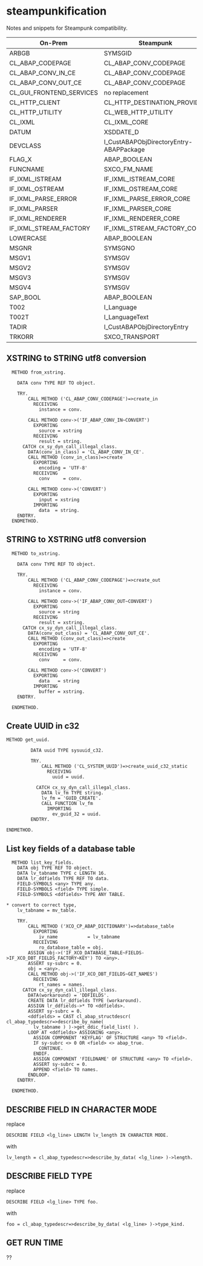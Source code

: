 # steampunkification
Notes and snippets for Steampunk compatibility.

| On-Prem  | Steampunk  |
|---|---|
| ARBGB | SYMSGID |
| CL_ABAP_CODEPAGE | CL_ABAP_CONV_CODEPAGE |
| CL_ABAP_CONV_IN_CE | CL_ABAP_CONV_CODEPAGE |
| CL_ABAP_CONV_OUT_CE | CL_ABAP_CONV_CODEPAGE |
| CL_GUI_FRONTEND_SERVICES | no replacement |
| CL_HTTP_CLIENT | CL_HTTP_DESTINATION_PROVIDER |
| CL_HTTP_UTILITY | CL_WEB_HTTP_UTILITY |
| CL_IXML | CL_IXML_CORE |
| DATUM | XSDDATE_D |
| DEVCLASS | I_CustABAPObjDirectoryEntry-ABAPPackage |
| FLAG_X | ABAP_BOOLEAN |
| FUNCNAME | SXCO_FM_NAME |
| IF_IXML_ISTREAM | IF_IXML_ISTREAM_CORE |
| IF_IXML_OSTREAM | IF_IXML_OSTREAM_CORE |
| IF_IXML_PARSE_ERROR | IF_IXML_PARSE_ERROR_CORE |
| IF_IXML_PARSER | IF_IXML_PARSER_CORE |
| IF_IXML_RENDERER | IF_IXML_RENDERER_CORE |
| IF_IXML_STREAM_FACTORY | IF_IXML_STREAM_FACTORY_CORE |
| LOWERCASE | ABAP_BOOLEAN |
| MSGNR | SYMSGNO |
| MSGV1 | SYMSGV |
| MSGV2 | SYMSGV |
| MSGV3 | SYMSGV |
| MSGV4 | SYMSGV |
| SAP_BOOL | ABAP_BOOLEAN |
| T002 | I_Language |
| T002T | I_LanguageText |
| TADIR | I_CustABAPObjDirectoryEntry	 |
| TRKORR | SXCO_TRANSPORT |

## XSTRING to STRING utf8 conversion

```abap
  METHOD from_xstring.

    DATA conv TYPE REF TO object.

    TRY.
        CALL METHOD ('CL_ABAP_CONV_CODEPAGE')=>create_in
          RECEIVING
            instance = conv.

        CALL METHOD conv->('IF_ABAP_CONV_IN~CONVERT')
          EXPORTING
            source = xstring
          RECEIVING
            result = string.
      CATCH cx_sy_dyn_call_illegal_class.
        DATA(conv_in_class) = 'CL_ABAP_CONV_IN_CE'.
        CALL METHOD (conv_in_class)=>create
          EXPORTING
            encoding = 'UTF-8'
          RECEIVING
            conv     = conv.

        CALL METHOD conv->('CONVERT')
          EXPORTING
            input = xstring
          IMPORTING
            data  = string.
    ENDTRY.
  ENDMETHOD.
```

## STRING to XSTRING utf8 conversion

```abap
  METHOD to_xstring.

    DATA conv TYPE REF TO object.

    TRY.
        CALL METHOD ('CL_ABAP_CONV_CODEPAGE')=>create_out
          RECEIVING
            instance = conv.

        CALL METHOD conv->('IF_ABAP_CONV_OUT~CONVERT')
          EXPORTING
            source = string
          RECEIVING
            result = xstring.
      CATCH cx_sy_dyn_call_illegal_class.
        DATA(conv_out_class) = 'CL_ABAP_CONV_OUT_CE'.
        CALL METHOD (conv_out_class)=>create
          EXPORTING
            encoding = 'UTF-8'
          RECEIVING
            conv     = conv.

        CALL METHOD conv->('CONVERT')
          EXPORTING
            data   = string
          IMPORTING
            buffer = xstring.
    ENDTRY.

  ENDMETHOD.
```
## Create UUID in c32

```abap
METHOD get_uuid.

         DATA uuid TYPE sysuuid_c32.

         TRY.
             CALL METHOD ('CL_SYSTEM_UUID')=>create_uuid_c32_static
               RECEIVING
                 uuid = uuid.

           CATCH cx_sy_dyn_call_illegal_class.
             DATA lv_fm TYPE string.
             lv_fm = 'GUID_CREATE'.
             CALL FUNCTION lv_fm
               IMPORTING
                 ev_guid_32 = uuid.
         ENDTRY.

ENDMETHOD.
```

## List key fields of a database table

```abap
  METHOD list_key_fields.
    DATA obj TYPE REF TO object.
    DATA lv_tabname TYPE c LENGTH 16.
    DATA lr_ddfields TYPE REF TO data.
    FIELD-SYMBOLS <any> TYPE any.
    FIELD-SYMBOLS <field> TYPE simple.
    FIELD-SYMBOLS <ddfields> TYPE ANY TABLE.

* convert to correct type,
    lv_tabname = mv_table.

    TRY.
        CALL METHOD ('XCO_CP_ABAP_DICTIONARY')=>database_table
          EXPORTING
            iv_name           = lv_tabname
          RECEIVING
            ro_database_table = obj.
        ASSIGN obj->('IF_XCO_DATABASE_TABLE~FIELDS->IF_XCO_DBT_FIELDS_FACTORY~KEY') TO <any>.
        ASSERT sy-subrc = 0.
        obj = <any>.
        CALL METHOD obj->('IF_XCO_DBT_FIELDS~GET_NAMES')
          RECEIVING
            rt_names = names.
      CATCH cx_sy_dyn_call_illegal_class.
        DATA(workaround) = 'DDFIELDS'.
        CREATE DATA lr_ddfields TYPE (workaround).
        ASSIGN lr_ddfields->* TO <ddfields>.
        ASSERT sy-subrc = 0.
        <ddfields> = CAST cl_abap_structdescr( cl_abap_typedescr=>describe_by_name(
          lv_tabname ) )->get_ddic_field_list( ).
        LOOP AT <ddfields> ASSIGNING <any>.
          ASSIGN COMPONENT 'KEYFLAG' OF STRUCTURE <any> TO <field>.
          IF sy-subrc <> 0 OR <field> <> abap_true.
            CONTINUE.
          ENDIF.
          ASSIGN COMPONENT 'FIELDNAME' OF STRUCTURE <any> TO <field>.
          ASSERT sy-subrc = 0.
          APPEND <field> TO names.
        ENDLOOP.
    ENDTRY.

  ENDMETHOD.
```

## DESCRIBE FIELD IN CHARACTER MODE

replace

`DESCRIBE FIELD <lg_line> LENGTH lv_length IN CHARACTER MODE.`

with

`lv_length = cl_abap_typedescr=>describe_by_data( <lg_line> )->length.`

## DESCRIBE FIELD TYPE

replace

`DESCRIBE FIELD <lg_line> TYPE foo.`

with

`foo = cl_abap_typedescr=>describe_by_data( <lg_line> )->type_kind.`

## GET RUN TIME

??